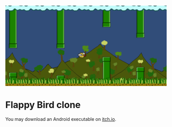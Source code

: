 ![Banner image](/Screenshots/banner.png)

# Flappy Bird clone

You may download an Android executable on [itch.io](https://snma.itch.io/flappybird-clone).
